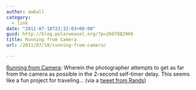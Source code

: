 ```yaml
---
author: awball
category:
  - link
date: "2011-07-18T23:32:03+00:00"
guid: http://blog.polarweasel.org/?p=2607082969
title: Running from Camera
url: /2011/07/18/running-from-camera/

---
```

[Running from Camera](http://runningfromcamera.blogspot.com/): Wherein the photographer attempts to get as far from the camera as possible in the 2-second self-timer delay. This seems like a fun project for traveling... (via a [tweet from Rands](https://twitter.com/rands/status/93029588090896385))
